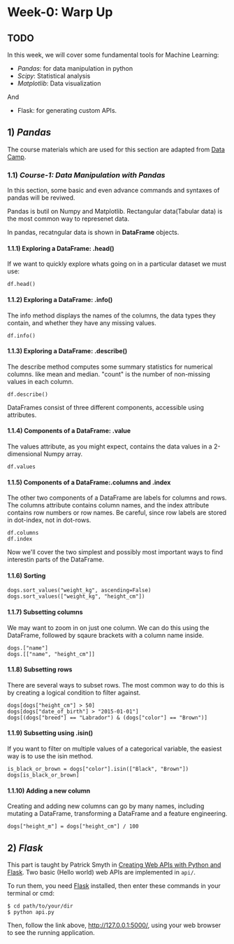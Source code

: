 # Week-0: Warp Up


## TODO

In this week, we will cover some fundamental tools for Machine Learning:

- *Pandas*: for data manipulation in python
- *Scipy*: Statistical analysis
- *Matplotlib*: Data visualization

And
- Flask: for generating custom APIs.

## 1) *Pandas*

The course materials which are used for this section are adapted from [Data Camp](https://learn.datacamp.com/skill-tracks/data-manipulation-with-python).

### 1.1) *Course-1: Data Manipulation with Pandas*

In this section, some basic and even advance commands and syntaxes of pandas will be reviwed.

Pandas is butil on Numpy and Matplotlib. Rectangular data(Tabular data) is the most common way to represenet data.

In pandas, recatngular data is shown in **DataFrame** objects.

#### 1.1.1) Exploring a DataFrame: **.head()**
If we want to quickly explore whats going on in a particular dataset we must use:

```
df.head()
```
#### 1.1.2) Exploring a DataFrame: **.info()**
The info method displays the names of the columns, the data types they contain, and whether they have any missing values.

```
df.info()
```
#### 1.1.3) Exploring a DataFrame: **.describe()**
The describe method computes some summary statistics for numerical columns. like mean and median. "count" is the number of non-missing values in each column.

```
df.describe()
```

DataFrames consist of three different components, accessible using attributes. 

#### 1.1.4) Components of a DataFrame: **.value**
The values attribute, as you might expect, contains the data values in a 2-dimensional Numpy array.

```
df.values
```
#### 1.1.5) Components of a DataFrame:**.columns** and **.index**
The other two components of a DataFrame are labels for columns and rows. The columns attribute contains column names, and the index attribute contains row numbers or row names. Be careful, since row labels are stored in dot-index, not in dot-rows.

```
df.columns
df.index
```

Now we'll cover the two simplest and possibly most important ways to find interestin parts of the DataFrame.

#### 1.1.6) **Sorting**

```
dogs.sort_values("weight_kg", ascending=False)
dogs.sort_values(["weight_kg", "height_cm"])
```

#### 1.1.7) **Subsetting columns**
We may want to zoom in on just one column. We can do this using the DataFrame, followed by sqaure brackets with a column name inside.

```
dogs.["name"]
dogs.[["name", "height_cm"]]
```
#### 1.1.8) **Subsetting rows**
There are several ways to subset rows. The most common way to do this is by creating a logical condition to filter against.

```
dogs[dogs["height_cm"] > 50]
dogs[dogs["date_of_birth"] > "2015-01-01"]
dogs[(dogs["breed"] == "Labrador") & (dogs["color"] == "Brown")]
```

#### 1.1.9) Subsetting using **.isin()**
If you want to filter on multiple values of a categorical variable, the easiest way is to use the isin method.

```
is_black_or_brown = dogs["color"].isin(["Black", "Brown"])
dogs[is_black_or_brown]
```
#### 1.1.10) Adding a new column
Creating and adding new columns can go by many names, including mutating a DataFrame, transforming a DataFrame and a feature engineering.
```
dogs["height_m"] = dogs["height_cm"] / 100
```

## 2) *Flask*

This part is taught by Patrick Smyth in [Creating Web APIs with Python and Flask](https://programminghistorian.org/en/lessons/creating-apis-with-python-and-flask). Two basic (Hello world) web APIs are implemented in `api/`.

To run them, you need [Flask](https://flask.palletsprojects.com) installed, then enter these commands in your terminal or cmd:

```
$ cd path/to/your/dir
$ python api.py
```

Then, follow the link above, http://127.0.0.1:5000/, using your web browser to see the running application.